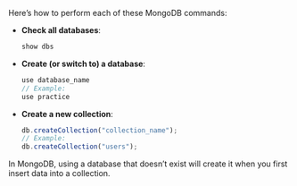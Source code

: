Here’s how to perform each of these MongoDB commands:

- **Check all databases**:

  ```javascript
  show dbs
  ```

- **Create (or switch to) a database**:

  ```javascript
  use database_name
  // Example:
  use practice
  ```

- **Create a new collection**:
  ```javascript
  db.createCollection("collection_name");
  // Example:
  db.createCollection("users");
  ```

In MongoDB, using a database that doesn’t exist will create it when you first insert data into a collection.

